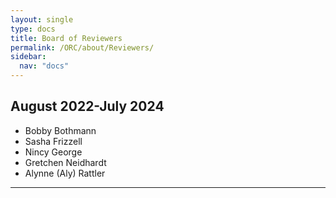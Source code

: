```yaml
---
layout: single
type: docs
title: Board of Reviewers
permalink: /ORC/about/Reviewers/
sidebar:
  nav: "docs"
---
```


## August 2022-July 2024

* Bobby Bothmann
* Sasha Frizzell
* Nincy George
* Gretchen Neidhardt
* Alynne (Aly) Rattler

---
